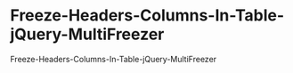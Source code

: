 # Freeze-Headers-Columns-In-Table-jQuery-MultiFreezer
Freeze-Headers-Columns-In-Table-jQuery-MultiFreezer
